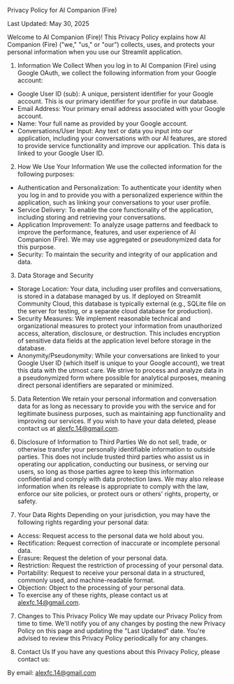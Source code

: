 Privacy Policy for AI Companion (Fire)

Last Updated: May 30, 2025

Welcome to AI Companion (Fire)! This Privacy Policy explains how AI Companion (Fire) ("we," "us," or "our") collects, uses, and protects your personal information when you use our Streamlit application.

1. Information We Collect
When you log in to AI Companion (Fire) using Google OAuth, we collect the following information from your Google account:

* Google User ID (sub): A unique, persistent identifier for your Google account. This is our primary identifier for your profile in our database.
* Email Address: Your primary email address associated with your Google account.
* Name: Your full name as provided by your Google account.
* Conversations/User Input: Any text or data you input into our application, including your conversations with our AI features, are stored to provide service functionality and improve our application. This data is linked to your Google User ID.

2. How We Use Your Information
We use the collected information for the following purposes:

* Authentication and Personalization: To authenticate your identity when you log in and to provide you with a personalized experience within the application, such as linking your conversations to your user profile.
* Service Delivery: To enable the core functionality of the application, including storing and retrieving your conversations.
* Application Improvement: To analyze usage patterns and feedback to improve the performance, features, and user experience of AI Companion (Fire). We may use aggregated or pseudonymized data for this purpose.
* Security: To maintain the security and integrity of our application and data.

3. Data Storage and Security
* Storage Location: Your data, including user profiles and conversations, is stored in a database managed by us. If deployed on Streamlit Community Cloud, this database is typically external (e.g., SQLite file on the server for testing, or a separate cloud database for production).
* Security Measures: We implement reasonable technical and organizational measures to protect your information from unauthorized access, alteration, disclosure, or destruction. This includes encryption of sensitive data fields at the application level before storage in the database.
* Anonymity/Pseudonymity: While your conversations are linked to your Google User ID (which itself is unique to your Google account), we treat this data with the utmost care. We strive to process and analyze data in a pseudonymized form where possible for analytical purposes, meaning direct personal identifiers are separated or minimized.

5. Data Retention
We retain your personal information and conversation data for as long as necessary to provide you with the service and for legitimate business purposes, such as maintaining app functionality and improving our services. If you wish to have your data deleted, please contact us at alexfc.14@gmail.com.

6. Disclosure of Information to Third Parties
We do not sell, trade, or otherwise transfer your personally identifiable information to outside parties. This does not include trusted third parties who assist us in operating our application, conducting our business, or serving our users, so long as those parties agree to keep this information confidential and comply with data protection laws. We may also release information when its release is appropriate to comply with the law, enforce our site policies, or protect ours or others' rights, property, or safety.

7. Your Data Rights
Depending on your jurisdiction, you may have the following rights regarding your personal data:

* Access: Request access to the personal data we hold about you.
* Rectification: Request correction of inaccurate or incomplete personal data.
* Erasure: Request the deletion of your personal data.
* Restriction: Request the restriction of processing of your personal data.
* Portability: Request to receive your personal data in a structured, commonly used, and machine-readable format.
* Objection: Object to the processing of your personal data.
* To exercise any of these rights, please contact us at alexfc.14@gmail.com.

7. Changes to This Privacy Policy
We may update our Privacy Policy from time to time. We'll notify you of any changes by posting the new Privacy Policy on this page and updating the "Last Updated" date. You're advised to review this Privacy Policy periodically for any changes.

8. Contact Us
If you have any questions about this Privacy Policy, please contact us:

By email: alexfc.14@gmail.com
